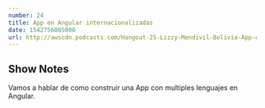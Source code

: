 ```yaml
---
number: 24
title: App en Angular internacionalizadas
date: 1542756005000
url: http://awscdn.podcasts.com/Hangout-25-Lizzy-Mendivil-Bolivia-App-en-Angular-internacionalizadas-0ca4.mp3
---
```


## Show Notes

Vamos a hablar de como construir una App con multiples lenguajes en Angular.

